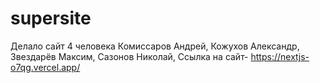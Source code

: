 # supersite
Делало сайт 4 человека 
Комиссаров Андрей,
Кожухов Александр,
Звездарёв Максим,
Сазонов Николай,
Ссылка на сайт-
https://nextjs-o7qg.vercel.app/
